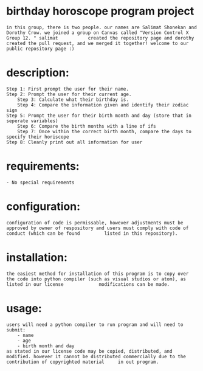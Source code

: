 # birthday horoscope program project
    in this group, there is two people. our names are Salimat Shonekan and Dorothy Crow. we joined a group on Canvas called "Version Control X Group 12. " salimat           created the repository page and dorothy created the pull request, and we merged it together! welcome to our public repository page :)

# description:
    Step 1: First prompt the user for their name.
    Step 2: Prompt the user for their current age.
        Step 3: Calculate what their birthday is.     
        Step 4: Compare the information given and identify their zodiac sign
    Step 5: Prompt the user for their birth month and day (store that in seperate variables)
        Step 6: Compare the birth months with a line of ifs
        Step 7: Once within the correct birth month, compare the days to specify their horiscope
    Step 8: Cleanly print out all information for user

# requirements:
    - No special requirements
    
# configuration:
    configuration of code is permissable, however adjustments must be approved by owner of respository and users must comply with code of conduct (which can be found         listed in this repository).

# installation:
    the easiest method for installation of this program is to copy over the code into python compiler (such as visual studios or atom), as listed in our license             modifications can be made.

# usage:
    users will need a python compiler to run program and will need to submit:
        - name
        - age
        - birth month and day
    as stated in our license code may be copied, distributed, and modified. however it cannot be distributed commercially due to the contribution of copyrighted material     in out program.
    

